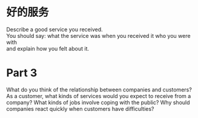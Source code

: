 # 好的服务  

Describe a good service you received.   
You should say: what the service was when you received it who you were with   
and explain how you felt about it.  

# Part 3  

What do you think of the relationship between companies and customers? As a customer, what kinds of services would you expect to receive from a company? What kinds of jobs involve coping with the public? Why should companies react quickly when customers have difficulties?  

